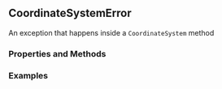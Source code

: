 ## <a id="McUtils.McUtils.Coordinerds.CoordinateSystems.CoordinateSystem.CoordinateSystemError">CoordinateSystemError</a>
An exception that happens inside a `CoordinateSystem` method

### Properties and Methods


### Examples


